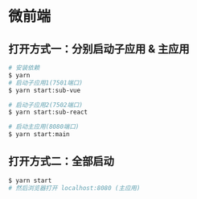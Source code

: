 # 微前端

## 打开方式一：分别启动子应用 & 主应用

```sh
# 安装依赖
$ yarn
# 启动子应用1(7501端口)
$ yarn start:sub-vue
```

```sh
# 启动子应用2(7502端口)
$ yarn start:sub-react
```


```sh
# 启动主应用(8080端口)
$ yarn start:main
```

## 打开方式二：全部启动

```sh
$ yarn start
# 然后浏览器打开 localhost:8080 (主应用)
```
